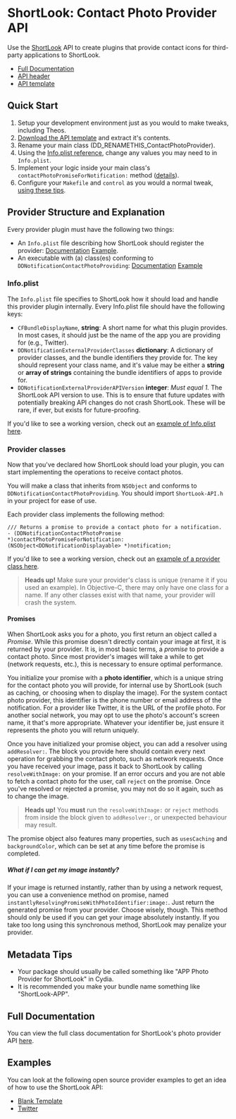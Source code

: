 # ShortLook: Contact Photo Provider API

Use the [ShortLook](https://dynastic.co/shortlook) API to create plugins that provide contact icons for third-party applications to ShortLook.

- [Full Documentation](https://dynastic.github.io/ShortLook-API/)
- [API header](/ShortLook-API.h)
- [API template](https://www.github.com/dynastic/ShortLook-API-Template/)

## Quick Start

1. Setup your development environment just as you would to make tweaks, including Theos.
2. [Download the API template](https://www.github.com/dynastic/ShortLook-API-Template/archive/master.zip) and extract it's contents.
3. Rename your main class (DD_RENAMETHIS_ContactPhotoProvider).
4. Using the [Info.plist reference](#infoplist), change any values you may need to in `Info.plist`.
5. Implement your logic inside your main class's `contactPhotoPromiseForNotification:` method ([details](#provider-classes)).
6. Configure your `Makefile` and `control` as you would a normal tweak, [using these tips](#metadata-tips).

## Provider Structure and Explanation

Every provider plugin must have the following two things:

- An `Info.plist` file describing how ShortLook should register the provider: [Documentation](#infoplist) [Example](https://www.github.com/dynastic/ShortLook-API-Template/blob/master/Info.plist).
- An executable with (a) class(es) conforming to `DDNotificationContactPhotoProviding`: [Documentation](#provider-classes) [Example](https://www.github.com/dynastic/ShortLook-API-Template/blob/master/DD_RENAMETHIS_ContactPhotoProvider.m)

### Info.plist

The `Info.plist` file specifies to ShortLook how it should load and handle this provider plugin internally. Every Info.plist file should have the following keys:

- `CFBundleDisplayName`, **string**: A short name for what this plugin provides. In most cases, it should just be the name of the app you are providing for (e.g., Twitter).
- `DDNotificationExternalProviderClasses` **dictionary**: A dictionary of provider classes, and the bundle identifiers they provide for. The key should represent your class name, and it's value may be either a **string** or **array of strings** containing the bundle identifiers of apps to provide for.
- `DDNotificationExternalProviderAPIVersion` **integer**: *Must equal 1.* The ShortLook API version to use. This is to ensure that future updates with potentially breaking API changes do not crash ShortLook. These will be rare, if ever, but exists for future-proofing.

If you'd like to see a working version, check out an [example of Info.plist here](https://www.github.com/dynastic/ShortLook-API-Template/blob/master/Info.plist).

### Provider classes

Now that you've declared how ShortLook should load your plugin, you can start implementing the operations to receive contact photos.

You will make a class that inherits from `NSObject` and conforms to `DDNotificationContactPhotoProviding`. You should import `ShortLook-API.h` in your project for ease of use.

Each provider class implements the following method:

```objc
/// Returns a promise to provide a contact photo for a notification.
- (DDNotificationContactPhotoPromise *)contactPhotoPromiseForNotification:(NSObject<DDNotificationDisplayable> *)notification;
```

If you'd like to see a working version, check out an [example of a provider class here](https://www.github.com/dynastic/ShortLook-API-Template/blob/master/DD_RENAMETHIS_ContactPhotoProvider.m).

> **Heads up!** Make sure your provider's class is unique (rename it if you used an example). In Objective-C, there may only have one class for a name. If any other classes exist with that name, your provider will crash the system.

#### Promises

When ShortLook asks you for a photo, you first return an object called a *Promise*. While this promise doesn't directly contain your image at first, it is returned by your provider. It is, in most basic terms, a *promise* to provide a contact photo. Since most provider's images will take a while to get (network requests, etc.), this is necessary to ensure optimal performance.

You initialize your promise with a **photo identifier**, which is a unique string for the contact photo you will provide, for internal use by ShortLook (such as caching, or choosing when to display the image). For the system contact photo provider, this identifier is the phone number or email address of the notification. For a provider like Twitter, it is the URL of the profile photo. For another social network, you may opt to use the photo's account's screen name, it that's more appropriate. Whatever your identifier be, just ensure it represents the photo you will return uniquely.

Once you have initialized your promise object, you can add a resolver using `addResolver:`. The block you provide here should contain every next operation for grabbing the contact photo, such as network requests. Once you have received your image, pass it back to ShortLook by calling `resolveWithImage:` on your promise. If an error occurs and you are not able to fetch a contact photo for the user, call `reject` on the promise. Once you've resolved or rejected a promise, you may not do so it again, such as to change the image.

> **Heads up!** You **must** run the `resolveWithImage:` or `reject` methods from inside the block given to `addResolver:`, or unexpected behaviour may result.

The promise object also features many properties, such as `usesCaching` and `backgroundColor`, which can be set at any time before the promise is completed.

##### What if I can get my image instantly?

If your image is returned instantly, rather than by using a network request, you can use a convenience method on promise, named `instantlyResolvingPromiseWithPhotoIdentifier:image:`. Just return the generated promise from your provider. Choose wisely, though. This method should only be used if you can get your image absolutely instantly. If you take too long using this synchronous method, ShortLook may penalize your provider.

## Metadata Tips

- Your package should usually be called something like "APP Photo Provider for ShortLook" in Cydia.
- It is recommended you make your bundle name something like "ShortLook-APP".

## Full Documentation

You can view the full class documentation for ShortLook's photo provider API [here](https://dynastic.github.io/ShortLook-API/).

## Examples

You can look at the following open source provider examples to get an idea of how to use the ShortLook API:

- [Blank Template](https://www.github.com/dynastic/ShortLook-API-Template/)
- [Twitter](https://www.github.com/dynastic/ShortLook-Twitter/)
